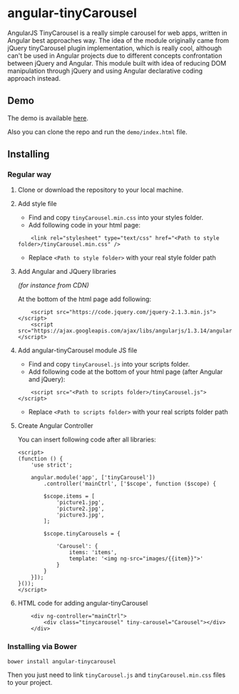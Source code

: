 # angular-tinyCarousel

AngularJS TinyCarousel is a really simple carousel for web apps, written in Angular best approaches way. 
The idea of the module originally came from jQuery tinyCarousel plugin implementation, which is really cool, 
although can't be used in Angular projects due to different concepts confrontation between jQuery and Angular. 
This module built with idea of reducing DOM manipulation through jQuery and using Angular declarative coding approach instead.

## Demo

The demo is available [here](http://yborunov.github.io/angular-tinyCarousel/repo/demo/).

Also you can clone the repo and run the `demo/index.html` file.

## Installing

### Regular way

1. Clone or download the repository to your local machine.

2. Add style file

	+ Find and copy `tinyCarousel.min.css` into your styles folder.
	+ Add following code in your html page:

	```
		<link rel="stylesheet" type="text/css" href="<Path to style folder>/tinyCarousel.min.css" />
	```

	+ Replace `<Path to style folder>` with your real style folder path

3. Add Angular and JQuery libraries

	_(for instance from CDN)_

	At the bottom of the html page add following:

	```
		<script src="https://code.jquery.com/jquery-2.1.3.min.js"></script>
		<script src="https://ajax.googleapis.com/ajax/libs/angularjs/1.3.14/angular.min.js"></script>
	```

4. Add angular-tinyCarousel module JS file 

	+ Find and copy `tinyCarousel.js` into your scripts folder.
	+ Add following code at the bottom of your html page (after Angular and jQuery):

	```
		<script src="<Path to scripts folder>/tinyCarousel.js"></script>
	```

	+ Replace `<Path to scripts folder>` with your real scripts folder path


5. Create Angular Controller

	You can insert following code after all libraries:

	```
	<script>
	(function () {
	    'use strict';

	    angular.module('app', ['tinyCarousel'])
	        .controller('mainCtrl', ['$scope', function ($scope) {
			
			$scope.items = [
			    'picture1.jpg',
			    'picture2.jpg',
			    'picture3.jpg',
			];

			$scope.tinyCarousels = {

			    'Carousel': {
			        items: 'items',
			        template: '<img ng-src="images/{{item}}">'
			    }
			}
		}]);
	}());
	</script>
	```

6. HTML code for adding angular-tinyCarousel

	```
		<div ng-controller="mainCtrl">
			<div class="tinycarousel" tiny-carousel="Carousel"></div>
		</div>
	```


### Installing via Bower

```
bower install angular-tinycarousel
```

Then you just need to link `tinyCarousel.js` and `tinyCarousel.min.css` files to your project.
